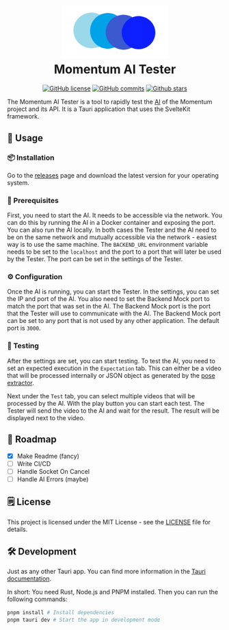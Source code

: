<h1 align="center">
  <img src=".preview/Logo.png" width="250"><br>
  Momentum AI Tester
</h1>
<div align="center">
  
  [![GitHub license](https://img.shields.io/github/license/bp-momentum/ai-tester.svg)](https://github.com/bp-momentum/ai-tester/blob/main/LICENSE)
  [![GitHub commits](https://badgen.net/github/commits/bp-momentum/ai-tester/main)](https://GitHub.com/bp-momentum/ai-tester/commit/)
  [![Github stars](https://img.shields.io/github/stars/bp-momentum/ai-tester.svg)](https://GitHub.com/bp-momentum/ai-tester/stargazers/)

</div>

The Momentum AI Tester is a tool to rapidly test the [AI](https://github.com/bp-momentum/ai) of the Momentum project and its API. It is a Tauri application that uses the SvelteKit framework.

## 🚀 Usage

### 📦 Installation

Go to the [releases](https://github.com/bp-momentum/ai-tester/releases) page and download the latest version for your operating system.

### 📡 Prerequisites

First, you need to start the AI. It needs to be accessible via the network. You can do this by running the AI in a Docker container and exposing the port. You can also run the AI locally. In both cases the Tester and the AI need to be on the same network and mutually accessible via the network - easiest way is to use the same machine. The `BACKEND_URL` environment variable needs to be set to the `localhost` and the port to a port that will later be used by the Tester. The port can be set in the settings of the Tester.

### ⚙️ Configuration

Once the AI is running, you can start the Tester. In the settings, you can set the IP and port of the AI. You also need to set the Backend Mock port to match the port that was set in the AI. The Backend Mock port is the port that the Tester will use to communicate with the AI. The Backend Mock port can be set to any port that is not used by any other application. The default port is `3000`.

### 🧪 Testing

After the settings are set, you can start testing. To test the AI, you need to set an expected execution in the `Expectation` tab. This can either be a video that will be processed internally or JSON object as generated by the [pose extractor](https://github.com/bp-momentum/pose_extractor).

Next under the `Test` tab, you can select multiple videos that will be processed by the AI. With the play button you can start each test. The Tester will send the video to the AI and wait for the result. The result will be displayed next to the video.

## 📝 Roadmap

- [x] Make Readme (fancy)
- [ ] Write CI/CD
- [ ] Handle Socket On Cancel
- [ ] Handle AI Errors (maybe)

## 🗒️ License

This project is licensed under the MIT License - see the [LICENSE](LICENSE) file for details.

## 🛠️ Development

Just as any other Tauri app. You can find more information in the [Tauri documentation](https://tauri.app/v1/guides/getting-started/prerequisites).

In short: You need Rust, Node.js and PNPM installed. Then you can run the following commands:

```bash
pnpm install # Install dependencies
pnpm tauri dev # Start the app in development mode
```